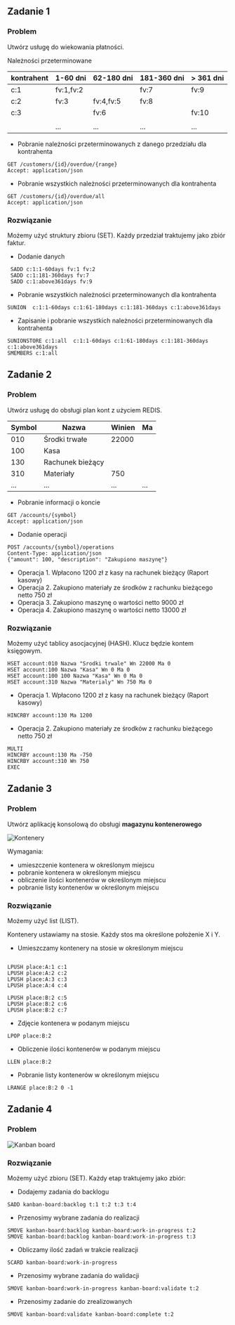 ## Zadanie  1

### Problem

Utwórz usługę do wiekowania płatności.

Należności przeterminowane

| kontrahent | 1-60 dni  | 62-180 dni | 181-360 dni | > 361 dni |
|------------|-----------|------------|-------------|-----------|
| c:1        | fv:1,fv:2 |            | fv:7        | fv:9      |
| c:2        | fv:3      | fv:4,fv:5  | fv:8        |           |
| c:3        |           | fv:6       |             | fv:10     |
|            |           |            |             |           |
|            | ...       | ...        | ...         | ...       |


- Pobranie należności przeterminowanych z danego przedziału dla kontrahenta
~~~
GET /customers/{id}/overdue/{range}
Accept: application/json
~~~

- Pobranie wszystkich należności przeterminowanych dla kontrahenta
~~~
GET /customers/{id}/overdue/all
Accept: application/json
~~~


### Rozwiązanie

Możemy użyć struktury zbioru (SET). 
Każdy przedział traktujemy jako zbiór faktur.

- Dodanie danych
~~~
 SADD c:1:1-60days fv:1 fv:2
 SADD c:1:181-360days fv:7
 SADD c:1:above361days fv:9
 ~~~

- Pobranie wszystkich należności przeterminowanych dla kontrahenta
~~~
SUNION  c:1:1-60days c:1:61-180days c:1:181-360days c:1:above361days
~~~

- Zapisanie i pobranie wszystkich należności przeterminowanych dla kontrahenta
~~~
SUNIONSTORE c:1:all  c:1:1-60days c:1:61-180days c:1:181-360days c:1:above361days
SMEMBERS c:1:all
~~~


## Zadanie 2

### Problem

Utwórz usługę do obsługi plan kont z użyciem REDIS. 


| Symbol | Nazwa                        | Winien | Ma  | 
|--------|------------------------------|--------|-----|
| 010    | Środki trwałe                | 22000  |     |
| 100    | Kasa                         |        |     |
| 130    | Rachunek bieżący             |        |     |
| 310    | Materiały                    | 750    |     |
| ...    | ...                          | ...    | ... |

- Pobranie informacji o koncie
~~~
GET /accounts/{symbol}
Accept: application/json
~~~

- Dodanie operacji
~~~
POST /accounts/{symbol}/operations
Content-Type: application/json
{"amount": 100, "description": "Zakupiono maszynę"}
~~~

- Operacja 1. Wpłacono 1200 zł z kasy na rachunek bieżący (Raport kasowy)
- Operacja 2. Zakupiono materiały ze środków z rachunku bieżącego netto 750 zł
- Operacja 3. Zakupiono maszynę o wartości netto 9000 zł 
- Operacja 4. Zakupiono maszynę o wartości netto 13000 zł

### Rozwiązanie

Możemy użyć tablicy asocjacyjnej (HASH).
Klucz będzie kontem księgowym.
~~~
HSET account:010 Nazwa "Srodki trwale" Wn 22000 Ma 0
HSET account:100 Nazwa "Kasa" Wn 0 Ma 0
HSET account:100 100 Nazwa "Kasa" Wn 0 Ma 0
HSET account:310 Nazwa "Materialy" Wn 750 Ma 0
~~~

- Operacja 1. Wpłacono 1200 zł z kasy na rachunek bieżący (Raport kasowy)
~~~
HINCRBY account:130 Ma 1200
~~~

- Operacja 2. Zakupiono materiały ze środków z rachunku bieżącego netto 750 zł
~~~
MULTI
HINCRBY account:130 Ma -750
HINCRBY account:310 Wn 750
EXEC
~~~


## Zadanie 3


### Problem

Utwórz aplikację konsolową do obsługi **magazynu kontenerowego**

![Kontenery](https://silvan-logistics.com/wp-content/uploads/2022/02/magazyn-kontenerowy-1.jpg)

Wymagania:
- umieszczenie kontenera w określonym miejscu
- pobranie kontenera w określonym miejscu
- obliczenie ilości kontenerów w określonym miejscu
- pobranie listy kontenerów w określonym miejscu

### Rozwiązanie

Możemy użyć list (LIST).

Kontenery ustawiamy na stosie. Każdy stos ma określone położenie X i Y.

- Umieszczamy kontenery na stosie w określonym miejscu 
~~~

LPUSH place:A:1 c:1
LPUSH place:A:2 c:2
LPUSH place:A:3 c:3
LPUSH place:A:4 c:4

LPUSH place:B:2 c:5
LPUSH place:B:2 c:6
LPUSH place:B:2 c:7
~~~

- Zdjęcie kontenera w podanym miejscu
~~~
LPOP place:B:2
~~~

- Obliczenie ilości kontenerów w podanym miejscu
~~~
LLEN place:B:2
~~~

- Pobranie listy kontenerów w określonym miejscu
~~~
LRANGE place:B:2 0 -1
~~~



## Zadanie 4

### Problem

![Kanban board](https://talentvis.com/files/images/blog/2022/05/what-you-need-to-know-about-kanban-board.jpg)

### Rozwiązanie

Możemy użyć zbioru (SET). Każdy etap traktujemy jako zbiór:

- Dodajemy zadania do backlogu
~~~
SADD kanban-board:backlog t:1 t:2 t:3 t:4
~~~

- Przenosimy wybrane zadania do realizacji
~~~
SMOVE kanban-board:backlog kanban-board:work-in-progress t:2
SMOVE kanban-board:backlog kanban-board:work-in-progress t:3
~~~

- Obliczamy ilość zadań w trakcie realizacji
~~~
SCARD kanban-board:work-in-progress
~~~

- Przenosimy wybrane zadania do walidacji
~~~
SMOVE kanban-board:work-in-progress kanban-board:validate t:2
~~~

- Przenosimy zadanie do zrealizowanych
~~~
SMOVE kanban-board:validate kanban-board:complete t:2
~~~